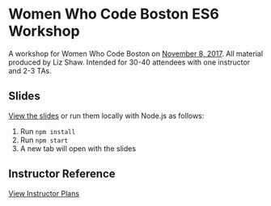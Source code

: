# Women Who Code Boston ES6 Workshop

A workshop for Women Who Code Boston on [November 8, 2017](https://www.meetup.com/Women-Who-Code-Boston/events/244155608/). All material produced by Liz Shaw. Intended for 30-40 attendees with one instructor and 2-3 TAs.

## Slides

[View the slides](http://anything.codes/wwc-boston-es6) or run them locally with Node.js as follows:

1. Run `npm install`
2. Run `npm start`
3. A new tab will open with the slides

## Instructor Reference

[View Instructor Plans](instructor-plans.md)